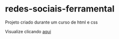 # redes-sociais-ferramental

Projeto criado durante um curso de html e css

Visualize clicando <a href="https://carlosiego.github.io/redes-sociais-ferramental/" target="_blank">aqui</a>
